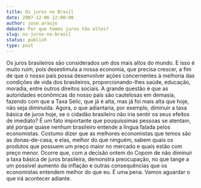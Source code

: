 ```yaml
---
title: Os juros no Brasil
date: 2007-12-06 22:00:00
author: jose.araujo
debate: Por que temos juros tão altos?
slug: os-juros-no-brasil
status: publish 
type: post
---
```


Os juros brasileiros são considerados um dos mais altos do mundo. E isso é muito ruim, pois desestimula a nossa economia, que precisa crescer, a fim de que o nosso país possa desenvolver ações concernentes à melhoria das condições de vida dos brasileiros, proporcionando-lhes saúde, educação, moradia, entre outros direitos sociais. A grande questão é que as autoridades econômicas do nosso país são cautelosas em demasia, fazendo com que a Taxa Selic, que já é alta, mas já foi mais alta que hoje, não seja diminuída. Agora, o que adiantaria, por exemplo, diminuir a taxa básica de juros hoje, se o cidadão brasileiro não iria sentir os seus efeitos de imediato? É um fato importante que pouquíssimas pessoas se atentam, até porque quase nenhum brasileiro entende a língua falada pelos economistas. Costumo dizer que as melhores economistas que temos são as donas-de-casa, e elas, melhor do que ninguém, sabem quais os produtos que possuem um preço maior no mercado e quais estão com preço menor. Ocorre que, com a decisão ontem do Copom de não diminuir a taxa básica de juros brasileira, demonstra preocupação, no que tange a um possível aumento da inflação e outras consequências que os economistas entendem melhor do que eu. É uma pena. Vamos aguardar o que irá acontecer adiante.
